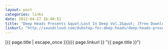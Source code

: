 ```yaml
---
layout: post
categories: links
date: 2012-04-17 16:40:51
title: "Deep Heads Presents &quot;Lost In Deep Vol.2&quot; [Free Download] by Deep Heads on SoundCloud - Create, record and share your sounds for free"
linkurl: "http://soundcloud.com/dubstep-for-deep-heads/deep-heads-presents-lost-in"
---
```

[{{ page.title | escape_once }}]({{ page.linkurl }} "{{ page.title }}")
